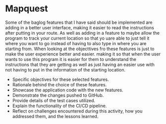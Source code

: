 # Mapquest

  Some of the baglog features that I have said should be implemented are adding in a better user interface, making it easier to read the instructions after putting in your route.
As well as adding in a feature to maybe allow the program to track your current location so that yo uare able to just tell it where you want to go instead of having to also type in where you
are starting from.
  When looking at the objecttives fro these features is just to make the user experience better and easier. making it so that when the user wants to use this program it is easier for them to understand the 
instructions that they are getting as well as just having an easier use with not having to put in the information of the starting location.
  


  
- Specific objectives for these selected features.
- Rationale behind the choice of these features.
- Showcase the application code with the new features.
- Demonstrate the changes pushed to GitHub.
- Provide details of the test cases utilized.
- Explain the functionality of the CI/CD pipeline.
- Reflect on challenges encountered during this activity, how you addressed them, and the lessons learned.
